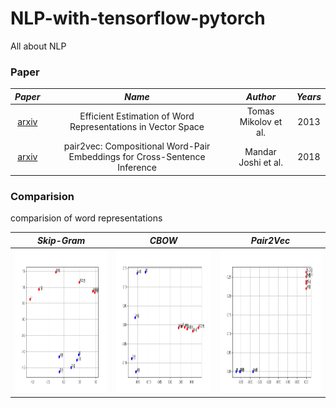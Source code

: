 # NLP-with-tensorflow-pytorch
All about NLP

### Paper
*Paper* |*Name* | *Author* | *Years*
:---: | :---: | :---: | :---:
[arxiv](https://arxiv.org/abs/1301.3781) | Efficient Estimation of Word Representations in Vector Space | Tomas Mikolov et al. | 2013
[arxiv](https://arxiv.org/abs/1810.08854) | pair2vec: Compositional Word-Pair Embeddings for Cross-Sentence Inference| Mandar Joshi et al. | 2018


### Comparision
comparision of word representations

 *Skip-Gram* | *CBOW* | *Pair2Vec*
 :---: | :---: | :---: |
<img src = 'basic_Skip-gram/PPT/ydg_skip_results.png' height = '230px'> | <img src = 'basic_CBOW/PPT/ydg_star_results.png' height = '230px'> | <img src = 'basic_pair2vec/PPT/ydg_pair2vec.png' height = '230px'>

